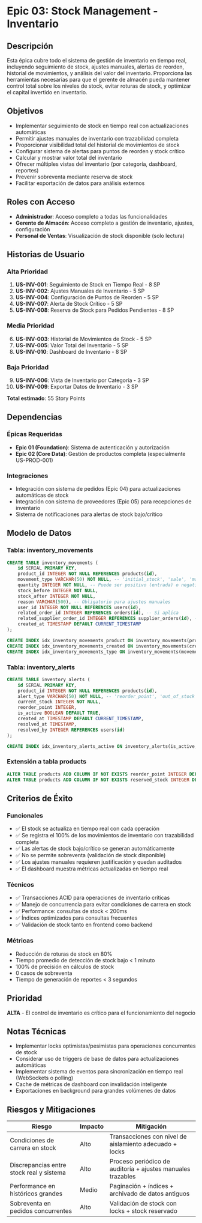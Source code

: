 # Epic 03: Stock Management - Inventario

## Descripción
Esta épica cubre todo el sistema de gestión de inventario en tiempo real, incluyendo seguimiento de stock, ajustes manuales, alertas de reorden, historial de movimientos, y análisis del valor del inventario. Proporciona las herramientas necesarias para que el gerente de almacén pueda mantener control total sobre los niveles de stock, evitar roturas de stock, y optimizar el capital invertido en inventario.

## Objetivos
- Implementar seguimiento de stock en tiempo real con actualizaciones automáticas
- Permitir ajustes manuales de inventario con trazabilidad completa
- Proporcionar visibilidad total del historial de movimientos de stock
- Configurar sistema de alertas para puntos de reorden y stock crítico
- Calcular y mostrar valor total del inventario
- Ofrecer múltiples vistas del inventario (por categoría, dashboard, reportes)
- Prevenir sobreventa mediante reserva de stock
- Facilitar exportación de datos para análisis externos

## Roles con Acceso
- **Administrador**: Acceso completo a todas las funcionalidades
- **Gerente de Almacén**: Acceso completo a gestión de inventario, ajustes, configuración
- **Personal de Ventas**: Visualización de stock disponible (solo lectura)

## Historias de Usuario

### Alta Prioridad
1. **US-INV-001**: Seguimiento de Stock en Tiempo Real - 8 SP
2. **US-INV-002**: Ajustes Manuales de Inventario - 5 SP
3. **US-INV-004**: Configuración de Puntos de Reorden - 5 SP
4. **US-INV-007**: Alerta de Stock Crítico - 5 SP
5. **US-INV-008**: Reserva de Stock para Pedidos Pendientes - 8 SP

### Media Prioridad
6. **US-INV-003**: Historial de Movimientos de Stock - 5 SP
7. **US-INV-005**: Valor Total del Inventario - 5 SP
8. **US-INV-010**: Dashboard de Inventario - 8 SP

### Baja Prioridad
9. **US-INV-006**: Vista de Inventario por Categoría - 3 SP
10. **US-INV-009**: Exportar Datos de Inventario - 3 SP

**Total estimado**: 55 Story Points

## Dependencias

### Épicas Requeridas
- **Epic 01 (Foundation)**: Sistema de autenticación y autorización
- **Epic 02 (Core Data)**: Gestión de productos completa (especialmente US-PROD-001)

### Integraciones
- Integración con sistema de pedidos (Epic 04) para actualizaciones automáticas de stock
- Integración con sistema de proveedores (Epic 05) para recepciones de inventario
- Sistema de notificaciones para alertas de stock bajo/crítico

## Modelo de Datos

### Tabla: inventory_movements
```sql
CREATE TABLE inventory_movements (
    id SERIAL PRIMARY KEY,
    product_id INTEGER NOT NULL REFERENCES products(id),
    movement_type VARCHAR(50) NOT NULL, -- 'initial_stock', 'sale', 'manual_adjustment', 'supplier_receipt', 'return', 'order_reservation', 'order_cancellation'
    quantity INTEGER NOT NULL, -- Puede ser positivo (entrada) o negativo (salida)
    stock_before INTEGER NOT NULL,
    stock_after INTEGER NOT NULL,
    reason VARCHAR(500), -- Obligatorio para ajustes manuales
    user_id INTEGER NOT NULL REFERENCES users(id),
    related_order_id INTEGER REFERENCES orders(id), -- Si aplica
    related_supplier_order_id INTEGER REFERENCES supplier_orders(id), -- Si aplica
    created_at TIMESTAMP DEFAULT CURRENT_TIMESTAMP
);

CREATE INDEX idx_inventory_movements_product ON inventory_movements(product_id);
CREATE INDEX idx_inventory_movements_created ON inventory_movements(created_at DESC);
CREATE INDEX idx_inventory_movements_type ON inventory_movements(movement_type);
```

### Tabla: inventory_alerts
```sql
CREATE TABLE inventory_alerts (
    id SERIAL PRIMARY KEY,
    product_id INTEGER NOT NULL REFERENCES products(id),
    alert_type VARCHAR(50) NOT NULL, -- 'reorder_point', 'out_of_stock', 'critical_stock'
    current_stock INTEGER NOT NULL,
    reorder_point INTEGER,
    is_active BOOLEAN DEFAULT TRUE,
    created_at TIMESTAMP DEFAULT CURRENT_TIMESTAMP,
    resolved_at TIMESTAMP,
    resolved_by INTEGER REFERENCES users(id)
);

CREATE INDEX idx_inventory_alerts_active ON inventory_alerts(is_active, product_id);
```

### Extensión a tabla products
```sql
ALTER TABLE products ADD COLUMN IF NOT EXISTS reorder_point INTEGER DEFAULT 10;
ALTER TABLE products ADD COLUMN IF NOT EXISTS reserved_stock INTEGER DEFAULT 0; -- Stock reservado para pedidos pendientes
```

## Criterios de Éxito

### Funcionales
- ✅ El stock se actualiza en tiempo real con cada operación
- ✅ Se registra el 100% de los movimientos de inventario con trazabilidad completa
- ✅ Las alertas de stock bajo/crítico se generan automáticamente
- ✅ No se permite sobreventa (validación de stock disponible)
- ✅ Los ajustes manuales requieren justificación y quedan auditados
- ✅ El dashboard muestra métricas actualizadas en tiempo real

### Técnicos
- ✅ Transacciones ACID para operaciones de inventario críticas
- ✅ Manejo de concurrencia para evitar condiciones de carrera en stock
- ✅ Performance: consultas de stock < 200ms
- ✅ Índices optimizados para consultas frecuentes
- ✅ Validación de stock tanto en frontend como backend

### Métricas
- Reducción de roturas de stock en 80%
- Tiempo promedio de detección de stock bajo < 1 minuto
- 100% de precisión en cálculos de stock
- 0 casos de sobreventa
- Tiempo de generación de reportes < 3 segundos

## Prioridad
**ALTA** - El control de inventario es crítico para el funcionamiento del negocio

## Notas Técnicas
- Implementar locks optimistas/pesimistas para operaciones concurrentes de stock
- Considerar uso de triggers de base de datos para actualizaciones automáticas
- Implementar sistema de eventos para sincronización en tiempo real (WebSockets o polling)
- Cache de métricas de dashboard con invalidación inteligente
- Exportaciones en background para grandes volúmenes de datos

## Riesgos y Mitigaciones
| Riesgo | Impacto | Mitigación |
|--------|---------|------------|
| Condiciones de carrera en stock | Alto | Transacciones con nivel de aislamiento adecuado + locks |
| Discrepancias entre stock real y sistema | Alto | Proceso periódico de auditoría + ajustes manuales trazables |
| Performance en históricos grandes | Medio | Paginación + índices + archivado de datos antiguos |
| Sobreventa en pedidos concurrentes | Alto | Validación de stock con locks + stock reservado |
